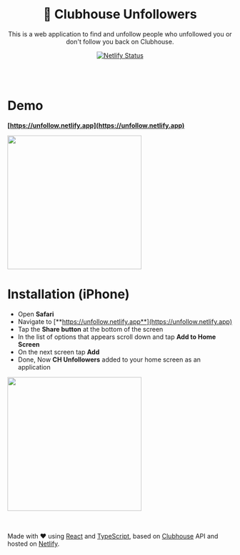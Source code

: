 <br>

<div align="center">
  
# 👋 Clubhouse Unfollowers

This is a web application to find and unfollow people who unfollowed you or don't follow you back on Clubhouse.

[![Netlify Status](https://api.netlify.com/api/v1/badges/7fc8646e-f411-45f9-aec8-91a917701c59/deploy-status)](https://app.netlify.com/sites/unfollow/deploys)

</div>

<br>
<br>

# Demo

**[https://unfollow.netlify.app](https://unfollow.netlify.app)**

<img src="https://raw.githubusercontent.com/soroushchehresa/clubhouse-unfollowers/master/demo.gif" width="300px" />

<br>

# Installation (iPhone)
- Open **Safari**
- Navigate to [**https://unfollow.netlify.app**](https://unfollow.netlify.app)
- Tap the **Share button** at the bottom of the screen
- In the list of options that appears scroll down and tap **Add to Home Screen**
- On the next screen tap **Add**
- Done, Now **CH Unfollowers** added to your home screen as an application

<img src="https://raw.githubusercontent.com/soroushchehresa/clubhouse-unfollowers/master/installation.gif" width="300px" />

<br>
<br>
<br>

Made with ❤️ using [React](https://github.com/facebook/react) and [TypeScript](https://github.com/microsoft/TypeScript), based on [Clubhouse](https://apps.apple.com/us/app/clubhouse-drop-in-audio-chat/id1503133294) API and hosted on [Netlify](https://app.netlify.com/sites/unfollow/deploys).
